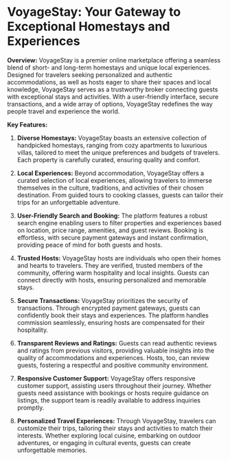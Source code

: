 <h1>VoyageStay: Your Gateway to Exceptional Homestays and Experiences</h1>

**Overview:**
VoyageStay is a premier online marketplace offering a seamless blend of short- and long-term homestays and unique local experiences. Designed for travelers seeking personalized and authentic accommodations, as well as hosts eager to share their spaces and local knowledge, VoyageStay serves as a trustworthy broker connecting guests with exceptional stays and activities. With a user-friendly interface, secure transactions, and a wide array of options, VoyageStay redefines the way people travel and experience the world.

**Key Features:**

1. **Diverse Homestays:**
   VoyageStay boasts an extensive collection of handpicked homestays, ranging from cozy apartments to luxurious villas, tailored to meet the unique preferences and budgets of travelers. Each property is carefully curated, ensuring quality and comfort.

2. **Local Experiences:**
   Beyond accommodation, VoyageStay offers a curated selection of local experiences, allowing travelers to immerse themselves in the culture, traditions, and activities of their chosen destination. From guided tours to cooking classes, guests can tailor their trips for an unforgettable adventure.

3. **User-Friendly Search and Booking:**
   The platform features a robust search engine enabling users to filter properties and experiences based on location, price range, amenities, and guest reviews. Booking is effortless, with secure payment gateways and instant confirmation, providing peace of mind for both guests and hosts.

4. **Trusted Hosts:**
   VoyageStay hosts are individuals who open their homes and hearts to travelers. They are verified, trusted members of the community, offering warm hospitality and local insights. Guests can connect directly with hosts, ensuring personalized and memorable stays.

5. **Secure Transactions:**
   VoyageStay prioritizes the security of transactions. Through encrypted payment gateways, guests can confidently book their stays and experiences. The platform handles commission seamlessly, ensuring hosts are compensated for their hospitality.

6. **Transparent Reviews and Ratings:**
   Guests can read authentic reviews and ratings from previous visitors, providing valuable insights into the quality of accommodations and experiences. Hosts, too, can review guests, fostering a respectful and positive community environment.

7. **Responsive Customer Support:**
   VoyageStay offers responsive customer support, assisting users throughout their journey. Whether guests need assistance with bookings or hosts require guidance on listings, the support team is readily available to address inquiries promptly.

8. **Personalized Travel Experiences:**
   Through VoyageStay, travelers can customize their trips, tailoring their stays and activities to match their interests. Whether exploring local cuisine, embarking on outdoor adventures, or engaging in cultural events, guests can create unforgettable memories.


